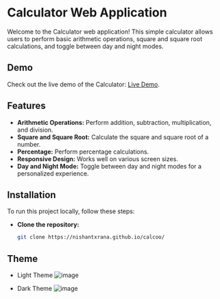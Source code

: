 
# Calculator Web Application

Welcome to the Calculator web application! This simple calculator allows users to perform basic arithmetic operations, square and square root calculations, and toggle between day and night modes.


## Demo

Check out the live demo of the Calculator: [Live Demo](https://nishantxrana.github.io/calcoo/).




## Features

- **Arithmetic Operations:** Perform addition, subtraction, multiplication, and division.
- **Square and Square Root:** Calculate the square and square root of a number.
- **Percentage:** Perform percentage calculations.
- **Responsive Design:** Works well on various screen sizes.
- **Day and Night Mode:** Toggle between day and night modes for a personalized experience.


 ## Installation

To run this project locally, follow these steps:

- **Clone the repository:**
   ```bash
   git clone https://nishantxrana.github.io/calcoo/    
## Theme
- Light Theme
  ![image](https://github.com/nishantxrana/calcoo/assets/96341087/b1496b50-1257-46d7-be90-0bf25c5b4aaf)

- Dark Theme
  ![image](https://github.com/nishantxrana/calcoo/assets/96341087/9cae393d-e7dc-4c05-81ad-b12f152d5218)
